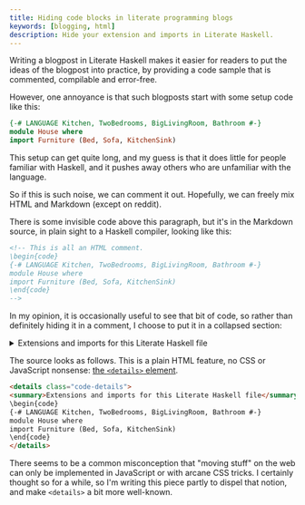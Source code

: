```yaml
---
title: Hiding code blocks in literate programming blogs
keywords: [blogging, html]
description: Hide your extension and imports in Literate Haskell.
---
```


Writing a blogpost in Literate Haskell makes it easier for readers to
put the ideas of the blogpost into practice, by providing a code sample that is
commented, compilable and error-free.

However, one annoyance is that such blogposts start with some setup code like
this:

```haskell
{-# LANGUAGE Kitchen, TwoBedrooms, BigLivingRoom, Bathroom #-}
module House where
import Furniture (Bed, Sofa, KitchenSink)
```

This setup can get quite long, and my guess is that it does little for people
familiar with Haskell, and it pushes away others who are unfamiliar with the
language.

So if this is such noise, we can comment it out. Hopefully, we
can freely mix HTML and Markdown (except on reddit).

<!-- This is all an HTML comment.
\begin{code}
{-# LANGUAGE Kitchen, TwoBedrooms, BigLivingRoom, Bathroom #-}
module House where
import Furniture (Bed, Sofa, KitchenSink)
\end{code}
-->

There is some invisible code above this paragraph, but it's in the
Markdown source, in plain sight to a Haskell compiler, looking like this:

```html
<!-- This is all an HTML comment.
\begin{code}
{-# LANGUAGE Kitchen, TwoBedrooms, BigLivingRoom, Bathroom #-}
module House where
import Furniture (Bed, Sofa, KitchenSink)
\end{code}
-->
```

In my opinion, it is occasionally useful to see that bit of code, so rather
than definitely hiding it in a comment, I choose to put it in a collapsed
section:

<details class="code-details">
<summary>Extensions and imports for this Literate Haskell file</summary>
\begin{code}
{-# LANGUAGE Kitchen, TwoBedrooms, BigLivingRoom, Bathroom #-}
module House where
import Furniture (Bed, Sofa, KitchenSink)
\end{code}
</details>

The source looks as follows. This is a plain HTML feature, no CSS or JavaScript
nonsense: [the `<details>` element](https://developer.mozilla.org/en-US/docs/Web/HTML/Element/details).

```html
<details class="code-details">
<summary>Extensions and imports for this Literate Haskell file</summary>
\begin{code}
{-# LANGUAGE Kitchen, TwoBedrooms, BigLivingRoom, Bathroom #-}
module House where
import Furniture (Bed, Sofa, KitchenSink)
\end{code}
</details>
```

There seems to be a common misconception that "moving stuff" on the web can
only be implemented in JavaScript or with arcane CSS tricks.
I certainly thought so for a while, so I'm writing this piece partly to dispel
that notion, and make `<details>` a bit more well-known.
